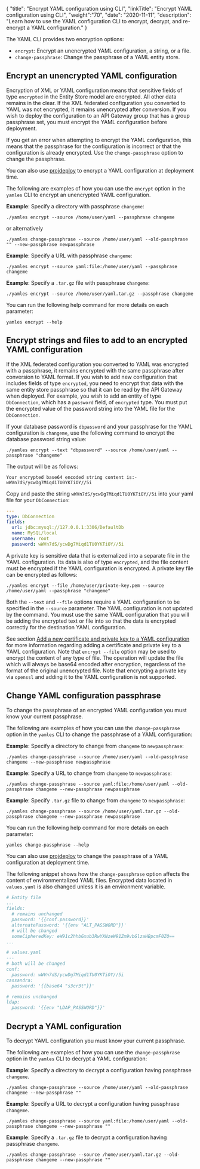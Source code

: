 {
"title": "Encrypt YAML configuration using CLI",
"linkTitle": "Encrypt YAML configuration using CLI",
"weight":"70",
"date": "2020-11-11",
"description": "Learn how to use the YAML configuration CLI to encrypt, decrypt, and re-encrypt a YAML configuration."
}

The YAML CLI provides two encryption options:

* `encrypt`: Encrypt an unencrypted YAML configuration, a string, or a file.
* `change-passphrase`: Change the passphrase of a YAML entity store.

## Encrypt an unencrypted YAML configuration

Encryption of XML or YAML configuration means that sensitive fields of type `encrypted` in the Entity Store model are encrypted. All other data remains in the clear. If the XML federated configuration you converted to YAML was not encrypted, it remains unencrypted after conversion. If you wish to deploy the configuration to an API Gateway group that has a group passphrase set, you must encrypt the YAML configuration before deployment.

If you get an error when attempting to encrypt the YAML configuration, this means that the passphrase for the configuration is incorrect or that the configuration is already encrypted. Use the `change-passphrase` option to change the passphrase.

You can also use [projdeploy](/docs/apim_reference/devopstools_ref/#projdeploy-command-options) to encrypt a YAML configuration at deployment time.

The following are examples of how you can use the `encrypt` option in the `yamles` CLI to encrypt an unencrypted YAML configuration.

**Example**: Specify a directory with passphrase `changeme`:

```
./yamles encrypt --source /home/user/yaml --passphrase changeme
```

or alternatively

```
./yamles change-passphrase --source /home/user/yaml --old-passphrase "" --new-passphrase newpassphrase
```

**Example**: Specify a URL with passphrase `changeme`:

```
./yamles encrypt --source yaml:file:/home/user/yaml --passphrase changeme
```

**Example**: Specify a `.tar.gz` file with passphrase `changeme`:

```
./yamles encrypt --source /home/user/yaml.tar.gz --passphrase changeme
```

You can run the following help command for more details on each parameter:

```
yamles encrypt --help
```

## Encrypt strings and files to add to an encrypted YAML configuration

If the XML federated configuration you converted to YAML was encrypted with a passphrase, it remains encrypted with the same passphrase after conversion to YAML format. If you wish to add new configuration that includes fields of type `encrypted`, you need to encrypt that data with the same entity store passphrase so that it can be read by the API Gateway when deployed. For example, you wish to add an entity of type `DbConnection`, which has a `password` field, of `encrypted` type. You must put the encrypted value of the password string into the YAML file for the `DbConnection`.

If your database password is `dbpassword` and your passphrase for the YAML configuration is `changeme`, use the following command to encrypt the database password string value:

```
./yamles encrypt --text "dbpassword" --source /home/user/yaml --passphrase "changeme"
```

The output will be as follows:

```
Your encrypted base64 encoded string content is:-
wWVn7dS/ycwDg7Miqd1TU0YKTiOY//5i
```

Copy and paste the string `wWVn7dS/ycwDg7Miqd1TU0YKTiOY//5i` into your yaml file for your `DbConnection`:

```yaml
---
type: DbConnection
fields:
  url: jdbc:mysql://127.0.0.1:3306/DefaultDb
  name: MySQL/local
  username: root
  password: wWVn7dS/ycwDg7Miqd1TU0YKTiOY//5i
```

A private key is sensitive data that is externalized into a separate file in the YAML configuration. Its data is also of type `encrypted`, and the file content must be encrypted if the YAML configuration is encrypted. A private key file can be encrypted as follows:

```
./yamles encrypt --file /home/user/private-key.pem --source /home/user/yaml --passphrase "changeme"
```

Both the `--text` and `--file` options require a YAML configuration to be specified in the `--source` parameter. The YAML configuration is not updated by the command. You must use the same YAML configuration that you will be adding the encrypted text or file into so that the data is encrypted correctly for the destination YAML configuration.

See section [Add a new certificate and private key to a YAML configuration](/docs/apim_yamles/yamles_edit/#add-a-new-certificate-and-private-key-to-a-yaml-configuration) for more information regarding adding a certificate and private key to a YAML configuration. Note that `encrypt --file` option may be used to encrypt the content of any type of file. The operation will update the file which will always be base64 encoded after encryption, regardless of the format of the original unencrypted file. Note that encrypting a private key via `openssl` and adding it to the YAML configuration is not supported.

## Change YAML configuration passphrase

To change the passphrase of an encrypted YAML configuration you must know your current passphrase.

The following are examples of how you can use the `change-passphrase` option in the `yamles` CLI to change the passphrase of a YAML configuration:

**Example**: Specify a directory to change from `changeme` to `newpassphrase`:

```
./yamles change-passphrase --source /home/user/yaml --old-passphrase changeme --new-passphrase newpassphrase
```

**Example**: Specify a URL to change from `changeme` to `newpassphrase`:

```
./yamles change-passphrase --source yaml:file:/home/user/yaml --old-passphrase changeme --new-passphrase newpassphrase
```

**Example**: Specify `.tar.gz` file to change from `changeme` to `newpassphrase`:

```
./yamles change-passphrase --source /home/user/yaml.tar.gz --old-passphrase changeme --new-passphrase newpassphrase
```

You can run the following help command for more details on each parameter:

```
yamles change-passphrase --help
```

You can also use [projdeploy](/docs/apim_reference/devopstools_ref/#projdeploy-command-options) to change the passphrase of a YAML configuration at deployment time.

The following snippet shows how the `change-passphrase` option affects the content of environmentalized YAML files. Encrypted data located in `values.yaml` is also changed unless it is an environment variable.

```yaml
# Entity file
...
fields:
  # remains unchanged
  password: '{{conf.password}}'  
  alternatePassword: '{{env "ALT_PASSWORD"}}'
  # will be changed
  someCipheredKey: eW91c2hhbGxub3RwYXNzeW91Zm9vbGlzaHBpcmF0ZQ==
...

# values.yaml
---
# both will be changed
conf:  
  password: wWVn7dS/ycwDg7Miqd1TU0YKTiOY//5i
cassandra:
  password: '{{base64 "s3cr3t"}}'

# remains unchanged
ldap:  
  password: '{{env "LDAP_PASSWORD"}}'

```

## Decrypt a YAML configuration

To decrypt YAML configuration you must know your current passphrase.

The following are examples of how you can use the `change-passphrase` option in the `yamles` CLI to decrypt a YAML configuration:

**Example**: Specify a directory to decrypt a configuration having passphrase `changeme`.

```
./yamles change-passphrase --source /home/user/yaml --old-passphrase changeme --new-passphrase ""
```

**Example**: Specify a URL to decrypt a configuration having passphrase `changeme`.

```
./yamles change-passphrase --source yaml:file:/home/user/yaml --old-passphrase changeme --new-passphrase ""
```

**Example**: Specify a `.tar.gz` file to decrypt a configuration having passphrase `changeme`.

```
./yamles change-passphrase --source /home/user/yaml.tar.gz --old-passphrase changeme --new-passphrase ""
```
